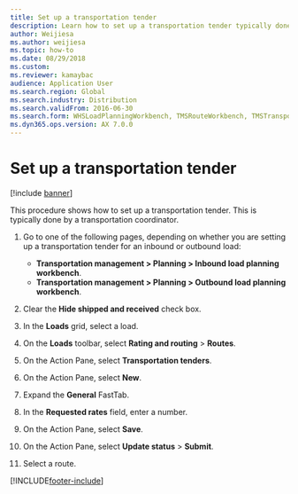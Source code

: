 ```yaml
--- 
title: Set up a transportation tender
description: Learn how to set up a transportation tender typically done by a transportation coordinator, including a step-by-step process. 
author: Weijiesa
ms.author: weijiesa
ms.topic: how-to
ms.date: 08/29/2018
ms.custom: 
ms.reviewer: kamaybac
audience: Application User 
ms.search.region: Global
ms.search.industry: Distribution
ms.search.validFrom: 2016-06-30
ms.search.form: WHSLoadPlanningWorkbench, TMSRouteWorkbench, TMSTransportationTender, WHSOutboundLoadPlanningWorkbench, WHSInboundLoadPlanningWorkbench
ms.dyn365.ops.version: AX 7.0.0 
---
```


# Set up a transportation tender

[!include [banner](../../includes/banner.md)]

This procedure shows how to set up a transportation tender. This is typically done by a transportation coordinator.

1. Go to one of the following pages, depending on whether you are setting up a transportation tender for an inbound or outbound load:
    - **Transportation management > Planning > Inbound load planning workbench**.
    - **Transportation management > Planning > Outbound load planning workbench**.

1. Clear the **Hide shipped and received** check box.
1. In the **Loads** grid, select a load.
1. On the **Loads** toolbar, select **Rating and routing** \> **Routes**.
1. On the Action Pane, select **Transportation tenders**.
1. On the Action Pane, select **New**.
1. Expand the **General** FastTab.
1. In the **Requested rates** field, enter a number.
1. On the Action Pane, select **Save**.
1. On the Action Pane, select **Update status** \> **Submit**.
1. Select a route.

[!INCLUDE[footer-include](../../../includes/footer-banner.md)]